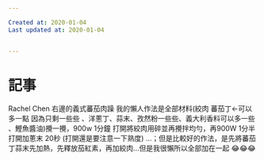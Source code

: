 ```yaml
---

Created at: 2020-01-04
Last updated at: 2020-01-04


---
```


# 記事


Rachel Chen 右邊的義式蕃茄肉躁 我的懶人作法是全部材料(絞肉 蕃茄丁←可以多一點 因為只剩一些些 、洋蔥丁、蒜末、孜然粉一些些、義大利香料可以多一些 、鰹魚醬油)攪一攪，900w 1分鐘 打開將絞肉用碎並再攪拌均勻，再900W 1分半 打開加蔥末 20秒 (打開還是要注意一下熟度) …；但是比較好的作法，是先將蕃茄丁蒜末先加熱，先釋放茄紅素，再加絞肉…但是我很懶所以全部加在一起 😂😂😂

